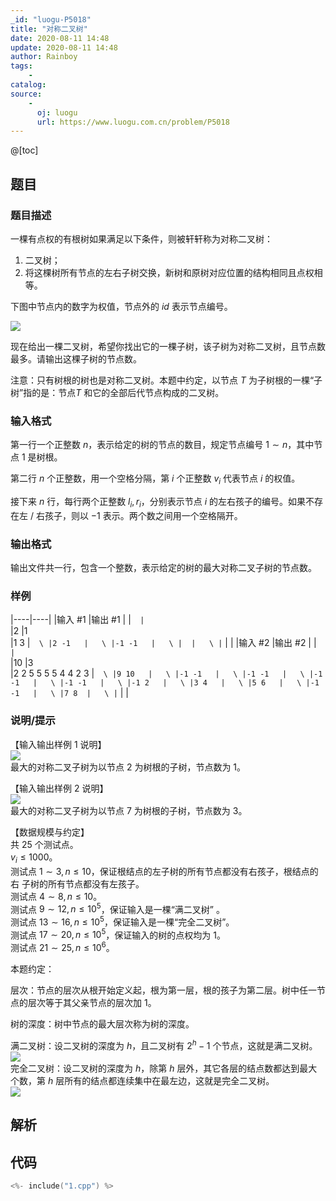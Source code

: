 ```yaml
---
_id: "luogu-P5018"
title: "对称二叉树"
date: 2020-08-11 14:48
update: 2020-08-11 14:48
author: Rainboy
tags:
    - 
catalog: 
source: 
    - 
      oj: luogu
      url: https://www.luogu.com.cn/problem/P5018
---
```


@[toc]

## 题目



### 题目描述

一棵有点权的有根树如果满足以下条件，则被轩轩称为对称二叉树： 

1.  二叉树； 
2.  将这棵树所有节点的左右子树交换，新树和原树对应位置的结构相同且点权相等。   

下图中节点内的数字为权值，节点外的 $id$ 表示节点编号。  

![](https://cdn.luogu.com.cn/upload/pic/43192.png)   

现在给出一棵二叉树，希望你找出它的一棵子树，该子树为对称二叉树，且节点数 最多。请输出这棵子树的节点数。   

注意：只有树根的树也是对称二叉树。本题中约定，以节点 $T$ 为子树根的一棵“子 树”指的是：节点$T$ 和它的全部后代节点构成的二叉树。 



### 输入格式
第一行一个正整数 $n$，表示给定的树的节点的数目，规定节点编号 $1 \sim n$，其中节点 $1$ 是树根。 

第二行 $n$ 个正整数，用一个空格分隔，第 $i$ 个正整数 $v_i$ 代表节点 $i$ 的权值。 

接下来 $n$ 行，每行两个正整数 $l_i, r_i$，分别表示节点 $i$ 的左右孩子的编号。如果不存在左 / 右孩子，则以 $-1$ 表示。两个数之间用一个空格隔开。 



### 输出格式

输出文件共一行，包含一个整数，表示给定的树的最大对称二叉子树的节点数。 



### 样例

|----|----|
|输入 #1  |输出 #1  |
|```  |```  \
|2   |1  \
|1 3   |```  \
|2 -1   |   \
|-1 -1   |   \
|  |   \
|```  |   |
|输入 #2  |输出 #2  |
|```  |```  \
|10   |3  \
|2 2 5 5 5 5 4 4 2 3   |```  \
|9 10   |   \
|-1 -1   |   \
|-1 -1   |   \
|-1 -1   |   \
|-1 -1   |   \
|-1 2   |   \
|3 4   |   \
|5 6   |   \
|-1 -1   |   \
|7 8  |   \
|```  |   |



### 说明/提示
【输入输出样例 1 说明】  
![](https://cdn.luogu.com.cn/upload/pic/43188.png)     
最大的对称二叉子树为以节点 $2$ 为树根的子树，节点数为 $1$。   

【输入输出样例 2 说明】   
![](https://cdn.luogu.com.cn/upload/pic/43189.png)     
最大的对称二叉子树为以节点 $7$ 为树根的子树，节点数为 $3$。 

【数据规模与约定】    
共 $25$ 个测试点。    
$v_i ≤ 1000$。   
测试点 $1 \sim 3, n ≤ 10$，保证根结点的左子树的所有节点都没有右孩子，根结点的右 子树的所有节点都没有左孩子。   
测试点 $4 \sim 8, n ≤ 10$。  
测试点 $9 \sim 12, n ≤ 10^5$，保证输入是一棵“满二叉树” 。   
测试点 $13 \sim 16, n ≤ 10^5$，保证输入是一棵“完全二叉树”。  
测试点 $17 \sim 20, n ≤ 10^5$，保证输入的树的点权均为 $1$。  
测试点 $21 \sim 25, n ≤ 10^6$。 
 
本题约定： 

层次：节点的层次从根开始定义起，根为第一层，根的孩子为第二层。树中任一节 点的层次等于其父亲节点的层次加 $1$。 
 
 树的深度：树中节点的最大层次称为树的深度。 
 
 满二叉树：设二叉树的深度为 $h$，且二叉树有 $2^h-1$ 个节点，这就是满二叉树。  
 ![](https://cdn.luogu.com.cn/upload/pic/43190.png)  
完全二叉树：设二叉树的深度为 $h$，除第 $h$ 层外，其它各层的结点数都达到最大 个数，第 $h$ 层所有的结点都连续集中在最左边，这就是完全二叉树。  
 ![](https://cdn.luogu.com.cn/upload/pic/43191.png)  


## 解析


## 代码

```c
<%- include("1.cpp") %>
```